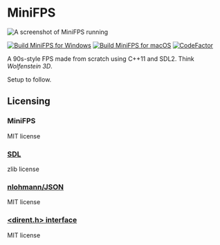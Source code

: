 # MiniFPS

![A screenshot of MiniFPS running](https://images.squarespace-cdn.com/content/63b9d22b11fd8b6be9c4483b/2f5739bf-c61e-4c7d-a062-4afad2902a79/mini-fps-v0.0.3.png?content-type=image%2Fpng)

[![Build MiniFPS for Windows](https://github.com/pjhrolfe/MiniFPS/actions/workflows/build-windows.yml/badge.svg)](https://github.com/pjhrolfe/MiniFPS/actions/workflows/build-windows.yml)
[![Build MiniFPS for macOS](https://github.com/pjhrolfe/MiniFPS/actions/workflows/build-macos.yml/badge.svg)](https://github.com/pjhrolfe/MiniFPS/actions/workflows/build-macos.yml)
[![CodeFactor](https://www.codefactor.io/repository/github/pjhrolfe/minifps/badge/main)](https://www.codefactor.io/repository/github/pjhrolfe/minifps/overview/main)


A 90s-style FPS made from scratch using C++11 and SDL2. Think *Wolfenstein 3D*.

Setup to follow.

## Licensing

### MiniFPS

MIT license

### [SDL](https://github.com/libsdl-org/SDL)

zlib license

### [nlohmann/JSON](https://github.com/nlohmann/json)

MIT license

### [<dirent.h> interface](https://github.com/tronkko/dirent)

MIT license
